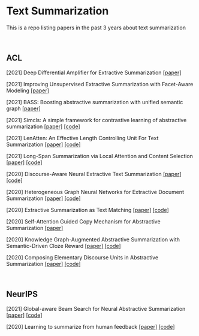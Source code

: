# Text Summarization
This is a repo listing papers in the past 3 years about text summarization

<br>
  
## ACL
[2021] Deep Differential Amplifier for Extractive Summarization [[paper]](https://aclanthology.org/2021.acl-long.31.pdf)

[2021] Improving Unsupervised Extractive Summarization with Facet-Aware Modeling [[paper]](https://aclanthology.org/2021.findings-acl.147.pdf)

[2021] BASS: Boosting abstractive summarization with unified semantic graph [[paper]](https://arxiv.org/pdf/2105.12041.pdf)

[2021] Simcls: A simple framework for contrastive learning of abstractive summarization [[paper]](https://arxiv.org/pdf/2106.01890.pdf) [[code]](https://github.com/yixinL7/SimCLS)

[2021] LenAtten: An Effective Length Controlling Unit For Text Summarization [[paper]](https://arxiv.org/pdf/2106.00316.pdf) [[code]](https://arxiv.org/pdf/2106.00316.pdf)

[2021] Long-Span Summarization via Local Attention and Content Selection [[paper]](https://arxiv.org/pdf/2105.03801.pdf) [[code]](https://github.com/potsawee/longsum0)

[2020] Discourse-Aware Neural Extractive Text Summarization [[paper]](https://arxiv.org/pdf/1910.14142.pdf) [[code]](https://github.com/jiacheng-xu/DiscoBERT)

[2020] Heterogeneous Graph Neural Networks for Extractive Document Summarization [[paper]](https://arxiv.org/pdf/2004.12393.pdf) [[code]](https://github.com/brxx122/HeterSUMGraph)

[2020] Extractive Summarization as Text Matching [[paper]](https://arxiv.org/pdf/2004.08795.pdf) [[code]](https://github.com/maszhongming/MatchSum)

[2020] Self-Attention Guided Copy Mechanism for Abstractive Summarization [[paper]](https://aclanthology.org/2020.acl-main.125.pdf)

[2020] Knowledge Graph-Augmented Abstractive Summarization with Semantic-Driven Cloze Reward [[paper]](https://arxiv.org/pdf/2005.01159.pdf) [[code]](https://github.com/luyang-huang96/GraphAugmentedSum)

[2020] Composing Elementary Discourse Units in Abstractive Summarization [[paper]](https://aclanthology.org/2020.acl-main.551.pdf) [[code]](https://github.com/PKUTANGENT/EDUSum)







<br>



## NeurIPS
[2021] Global-aware Beam Search for Neural Abstractive Summarization [[paper]](https://proceedings.neurips.cc/paper/2021/file/89d4402dc03d3b7318bbac10203034ab-Paper.pdf) [[code]](https://github.com/yema2018/global_aware)

[2020] Learning to summarize from human feedback [[paper]](https://proceedings.neurips.cc/paper/2020/file/1f89885d556929e98d3ef9b86448f951-Paper.pdf) [[code]](https://github.com/openai/summarize-from-feedback)


